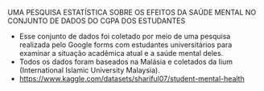 UMA PESQUISA ESTATÍSTICA SOBRE OS EFEITOS DA SAÚDE MENTAL NO CONJUNTO DE DADOS DO CGPA DOS ESTUDANTES
- Esse conjunto de dados foi coletado por meio de uma pesquisa realizada pelo Google forms com estudantes universitários para examinar a situação acadêmica atual e a saúde mental deles.
- Todos os dados foram baseados na Malásia e coletados da Iium (International Islamic University Malaysia).
- https://www.kaggle.com/datasets/shariful07/student-mental-health
